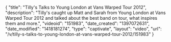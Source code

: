 {
    "title": "Tilly's Talks to Young London at Vans Warped Tour 2012",
    "description": "Tilly's caught up Matt and Sarah from Young London at Vans Warped Tour 2012 and talked about the best band on tour, what inspires them and more.",
    "videoid": "151983",
    "date_created": "1397072631",
    "date_modified": "1418181274",
    "type": "captivate",
    "layout": "video",
    "url": "\/v\/tilly-s-talks-to-young-london-at-vans-warped-tour-2012\/151983"
}